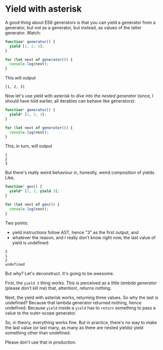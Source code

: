 # Yield with asterisk

A good thing about ES6 generators is that you can yield a generator from a
generator, but not as a generator, but instead, as values of the latter
generator. Watch:

```javascript
function* generator() {
  yield [1, 2, 3];
}

for (let next of generator()) {
  console.log(next);
}
```

This will output

```
[1, 2, 3]
```

Now let's use yield with asterisk to _dive into the nested generator_
(since, I should have told earlier, all iterables can behave like generators):

```javascript
function* generator() {
  yield* [1, 2, 3];
}

for (let next of generator()) {
  console.log(next);
}
```

This, in turn, will output

```
1
2
3
```

But there's really weird behaviour in, honestly, weird composition of
yields. Like,

```javascript
function* gen() {
  yield* [1, 2, yield 3];
}

for (let next of gen()) {
  console.log(next);
}
```

Two points:

- yield instructions follow AST, hence "3" as the first output, and
- whatever the reason, and I really don't know right now, the last value of
  yield is undefined:

```
3
1
2
undefined
```

But why? Let's deconstruct. It's going to be awesome.

First, the `yield 3` thing works. This is perceived as a little _lambda
generator_ (please don't kill me) that, attention!, returns nothing.

Next, the yield with asterisk works, returning three values. So why the last
is undefined? Because that lambda generator returned nothing, hence
undefined. Because `yield` inside a `yield` has to `return` something to pass
a value to the outer-scope generator.

So, in theory, everything works fine. But in practice, there's no way to make
the last value (or last many, as many as there are nested yields) yield
something other than undefined.

Please don't use that in production.
